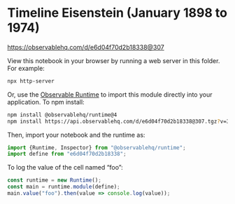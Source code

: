 # Timeline Eisenstein (January 1898 to 1974)

https://observablehq.com/d/e6d04f70d2b18338@307

View this notebook in your browser by running a web server in this folder. For
example:

~~~sh
npx http-server
~~~

Or, use the [Observable Runtime](https://github.com/observablehq/runtime) to
import this module directly into your application. To npm install:

~~~sh
npm install @observablehq/runtime@4
npm install https://api.observablehq.com/d/e6d04f70d2b18338@307.tgz?v=3
~~~

Then, import your notebook and the runtime as:

~~~js
import {Runtime, Inspector} from "@observablehq/runtime";
import define from "e6d04f70d2b18338";
~~~

To log the value of the cell named “foo”:

~~~js
const runtime = new Runtime();
const main = runtime.module(define);
main.value("foo").then(value => console.log(value));
~~~
